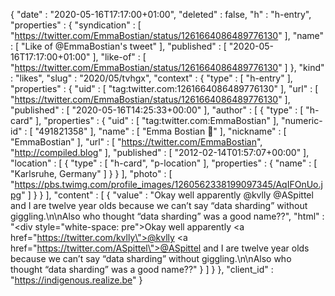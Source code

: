 {
  "date" : "2020-05-16T17:17:00+01:00",
  "deleted" : false,
  "h" : "h-entry",
  "properties" : {
    "syndication" : [ "https://twitter.com/EmmaBostian/status/1261664086489776130" ],
    "name" : [ "Like of @EmmaBostian's tweet" ],
    "published" : [ "2020-05-16T17:17:00+01:00" ],
    "like-of" : [ "https://twitter.com/EmmaBostian/status/1261664086489776130" ]
  },
  "kind" : "likes",
  "slug" : "2020/05/tvhgx",
  "context" : {
    "type" : [ "h-entry" ],
    "properties" : {
      "uid" : [ "tag:twitter.com:1261664086489776130" ],
      "url" : [ "https://twitter.com/EmmaBostian/status/1261664086489776130" ],
      "published" : [ "2020-05-16T14:25:33+00:00" ],
      "author" : [ {
        "type" : [ "h-card" ],
        "properties" : {
          "uid" : [ "tag:twitter.com:EmmaBostian" ],
          "numeric-id" : [ "491821358" ],
          "name" : [ "Emma Bostian 🐞" ],
          "nickname" : [ "EmmaBostian" ],
          "url" : [ "https://twitter.com/EmmaBostian", "http://compiled.blog" ],
          "published" : [ "2012-02-14T01:57:07+00:00" ],
          "location" : [ {
            "type" : [ "h-card", "p-location" ],
            "properties" : {
              "name" : [ "Karlsruhe, Germany" ]
            }
          } ],
          "photo" : [ "https://pbs.twimg.com/profile_images/1260562338199097345/AqIFOnUo.jpg" ]
        }
      } ],
      "content" : [ {
        "value" : "Okay well apparently @kvlly @ASpittel and I are twelve year olds because we can’t say “data sharding” without giggling.\n\nAlso who thought “data sharding” was a good name??",
        "html" : "<div style=\"white-space: pre\">Okay well apparently <a href=\"https://twitter.com/kvlly\">@kvlly</a> <a href=\"https://twitter.com/ASpittel\">@ASpittel</a> and I are twelve year olds because we can’t say “data sharding” without giggling.\n\nAlso who thought “data sharding” was a good name??</div>"
      } ]
    }
  },
  "client_id" : "https://indigenous.realize.be"
}
